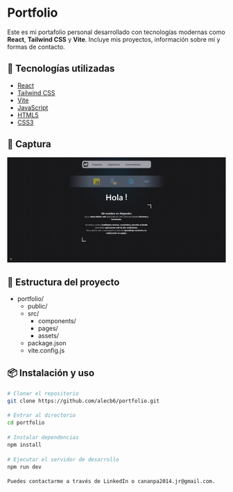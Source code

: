 # Portfolio

Este es mi portafolio personal desarrollado con tecnologías modernas como **React**, **Tailwind CSS** y **Vite**. Incluye mis proyectos, información sobre mí y formas de contacto.

## 🚀 Tecnologías utilizadas

- [React](https://reactjs.org/)
- [Tailwind CSS](https://tailwindcss.com/)
- [Vite](https://vitejs.dev/)
- [JavaScript](https://developer.mozilla.org/en-US/docs/Web/JavaScript)
- [HTML5](https://developer.mozilla.org/en-US/docs/Web/Guide/HTML/HTML5)
- [CSS3](https://developer.mozilla.org/en-US/docs/Web/CSS)

## 📸 Captura

![Portfolio Screenshot](./public/images/og-image.png)

## 📁 Estructura del proyecto

- portfolio/
    - public/
    - src/
        - components/
        - pages/
        - assets/
    - package.json
    - vite.config.js

## 📦 Instalación y uso

```bash
# Clonar el repositorio
git clone https://github.com/alecb6/portfolio.git

# Entrar al directorio
cd portfolio

# Instalar dependencias
npm install

# Ejecutar el servidor de desarrollo
npm run dev

Puedes contactarme a través de LinkedIn o cananpa2014.jr@gmail.com.
```
